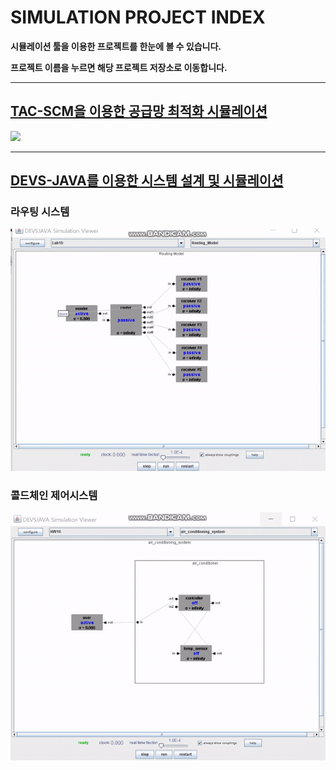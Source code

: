 # SIMULATION PROJECT INDEX

**시뮬레이션 툴을 이용한 프로젝트를 한눈에 볼 수 있습니다.**

**프로젝트 이름을 누르면 해당 프로젝트 저장소로 이동합니다.**

-----
## [TAC-SCM을 이용한 공급망 최적화 시뮬레이션](https://github.com/DustinYook/Course_E-Commerce)

![](https://github.com/DustinYook/INDEX_SIMULATION/blob/master/image/tac-scm.gif)


-----

## [DEVS-JAVA를 이용한 시스템 설계 및 시뮬레이션](https://github.com/DustinYook/COURSE_SOFTWARE-ENGINEERING)

### 라우팅 시스템
![](https://github.com/DustinYook/INDEX_SIMULATION/blob/master/image/RoutingModel.gif)

### 콜드체인 제어시스템
![](https://github.com/DustinYook/INDEX_SIMULATION/blob/master/image/AirConditioningSystem.gif)
